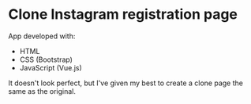 # Clone Instagram registration page

App developed with:
- HTML
- CSS (Bootstrap)
- JavaScript (Vue.js)

It doesn't look perfect, but I've given my best to create a clone page the same as the original.
